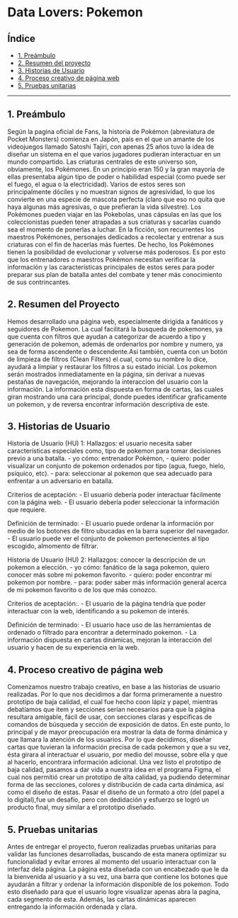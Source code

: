 # Data Lovers: Pokemon

## Índice

* [1. Preámbulo](#1-preámbulo)
* [2. Resumen del proyecto](#2-resumen-del-proyecto)
* [3. Historias de Usuario](#3-historias-de-usuario)
* [4. Proceso creativo de página web](#-proceso-creativo-de-página-web)
* [5. Pruebas unitarias](#5-pruebas-unitarias)


***

## 1. Preámbulo
Según la pagina oficial de Fans, la historia de Pokémon (abreviatura de Pocket Monsters) comienza en Japón, país en el que un amante de los videojuegos llamado Satoshi Tajiri, con apenas 25 años tuvo la idea de diseñar un sistema en el que varios jugadores pudieran interactuar en un mundo compartido. Las criaturas centrales de este universo son, obviamente, los Pokémones. En un principio eran 150 y la gran mayoría de ellas presentaba algún tipo de poder o habilidad especial (como puede ser el fuego, el agua o la electricidad). Varios de estos seres son principalmente dóciles y no muestran signos de agresividad, lo que los convierte en una especie de mascota perfecta (claro que eso no quita que haya algunas más agresivas, o que prefieran la vida silvestre). Los Pokémones pueden viajar en las Pokebolas, unas cápsulas en las que los coleccionistas pueden tener atrapadas a sus criaturas y sacarlas cuando sea el momento de ponerlas a luchar. En la ficción, son recurrentes los maestros Pokémones, personajes dedicados a recolectar y entrenar a sus criaturas con el fin de hacerlas más fuertes. De hecho, los Pokémones tienen la posibilidad de evolucionar y volverse más poderosos. 
Es por esto que los entrenadores o maestros Pokémon necesitan verificar la información y las características principales de estos seres para poder preparar sus plan de batalla antes del combate y  tener más conocimiento de sus contrincantes.

## 2. Resumen del Proyecto
Hemos desarrollado una página web, especialmente dirigida a fanáticos y seguidores de Pokemon. La cual facilitará la busqueda de pokemones, ya que cuenta con filtros que ayudan a categorizar de acuerdo a tipo y generación de pokemon, además de ordenarlos por nombre y numero, ya sea de forma ascendente o descendente.Asi también, cuenta con un botón de limpieza de filtros (Clean Filters) el cual, como su nombre lo dice, ayudará a limpiar y restaurar los filtros a su estado inicial.
Los pokemon serán mostrados inmediatamente en la página, sin derivar a nuevas pestañas de navegación, mejorando la interaccion del usuario con la información. La información esta dispuesta en forma de cartas, las cuales giran mostrando una cara principal, donde puedes identificar graficamente un pokemon, y de reversa encontrar información descriptiva de este.

## 3. Historias de Usuario
Historia de Usuario (HU) 1:
Hallazgos: el usuario necesita saber características especiales como, tipo de pokemon para tomar decisiones previo a una batalla.
    - yo cómo: entrenador Pokémon, 
    - quiero: poder visualizar un conjunto de pokemon ordenados por tipo (agua, fuego, hielo, psíquico, etc).
    - para: seleccionar al pokemon que sea adecuado para enfrentar a un adversario en batalla.

Criterios de aceptación:
    - El usuario debería poder interactuar fácilmente con la página web.
    - El usuario debería poder seleccionar la información que requiere.

Definición de terminado:
    - El usuario puede ordenar la información por medio de los botones de filtro ubucadas en la barra superior del navegador.
    - El usuario puede ver el conjunto de pokemon pertenecientes al tipo escogido, almomento de filtrar.

Historia de Usuario (HU) 2:
Hallazgos: conocer la descripción de un pokemon a elección.
    - yo cómo: fanático de la saga pokemon, quiero conocer más sobre mi pokemon favorito.
    - quiero: poder encontrar mi pokemon por nombre.
    - para: poder saber más información general acerca de mi pokemon favorito o de los que más conozco.

Criterios de aceptación:.
    - El usuario de la página tendría que poder interactuar con la web, identificando a su pokemon de interés.

Definición de terminado:
    - El usuario hace uso de las herramientas de ordenado o filtrado para encontrar a determinado pokemon.
    - La información dispuesta en cartas dinámicas, mejoran la interacción del usuario y hacen de su experiencia en la web.

## 4. Proceso creativo de página web
Comenzamos nuestro trabajo creativo, en base a las historias de usuario realizadas. Por lo que nos decidimos a dar forma primeramente a nuestro prototipo de baja calidad, el cual fue hecho coon lápiz y papel, mientras debatíamos que item y secciones serían necesarios para que la página resultara amigable, fácil de usar, con secciones claras y espcificas de comandos de búsqueda y sección de exposición de datos. En este punto, lo principal y de mayor preocupación era mostrar la data de forma dinámica y que llamara la atención de los usuarios. Por lo que decidimos, diseñar cartas que tuvieran la información precisa de cada pokemon y que a su vez, ésta girara al interactuar el usuario, por medio del mousse, sobre ella y que al hacerlo, encontrara información adicional. 
Una vez listo el prototipo de baja calidad, pasamos a dar vida a nuestra idea en el programa Figma, el cual nos permitió crear un prototipo de alta calidad, ya pudiendo determinar forma de las secciones, colores y distribución de cada carta dinámica, así como el diseño de estas. Pasar el diseño de un formato a otro (del papel a lo digital),fue un desafío, pero con dedidación y esfuerzo se logró un producto final, muy similar a el prototipo diseñado.

## 5. Pruebas unitarias
Antes de entregar el proyecto, fueron realizadas pruebas unitarias para validar las funciones desarrolladas, buscando de esta manera optimizar su funcionalidad y evitar errores al momento del usuario interactuar con la interfaz dela página. La página esta diseñada con un encabezado que le da la bienvenida al usuario y a su vez, una barra que contiene los botones que ayudarán a filtrar y ordenar la información disponible de los pokemon. Todo esto diseñado para que el usuario logre visualizar apenas abra la pagina, cada segmento de esta. Además, las cartas dinámicas aparecen entregando la información ordenada y clara.